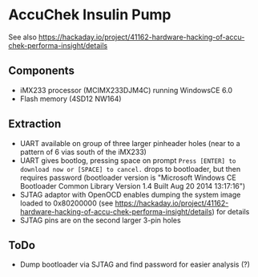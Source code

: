 # AccuChek Insulin Pump

See also https://hackaday.io/project/41162-hardware-hacking-of-accu-chek-performa-insight/details

## Components

 * iMX233 processor (MCIMX233DJM4C) running WindowsCE 6.0
 * Flash memory (4SD12 NW164)
 
## Extraction

 * UART available on group of three larger pinheader holes (near to a pattern of 6 vias south of the iMX233)
 * UART gives bootlog, pressing space on prompt ```Press [ENTER] to download now or [SPACE] to cancel.``` drops to bootloader, but then requires password (bootloader version is "Microsoft Windows CE Bootloader Common Library Version 1.4 Built Aug 20 2014 13:17:16")
 * SJTAG adaptor with OpenOCD enables dumping the system image loaded to 0x80200000 (see https://hackaday.io/project/41162-hardware-hacking-of-accu-chek-performa-insight/details) for details
 * SJTAG pins are on the second larger 3-pin holes
 
## ToDo

 * Dump bootloader via SJTAG and find password for easier analysis (?)
 
